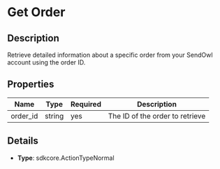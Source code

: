 # Get Order

## Description

Retrieve detailed information about a specific order from your SendOwl account using the order ID.

## Properties

| Name     | Type   | Required | Description                     |
| -------- | ------ | -------- | ------------------------------- |
| order_id | string | yes      | The ID of the order to retrieve |

## Details

- **Type**: sdkcore.ActionTypeNormal
